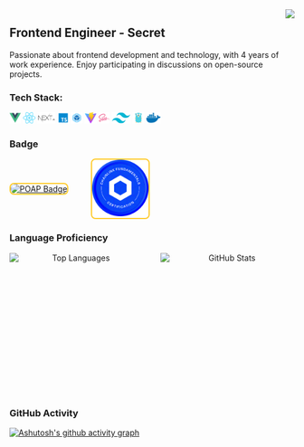 <img align="right" src="https://count.getloli.com/get/@:Minori-ty?theme=rule34">

## Frontend Engineer - Secret

Passionate about frontend development and technology, with 4 years of work experience. Enjoy participating in discussions on open-source projects.

### **Tech Stack:**

<a href="https://v3.cn.vuejs.org"><code><img height="20" src="./images/vue.png" alt="Vue.js"></code></a>
<a href="https://reactjs.org/"><code><img height="20" src="./images/react.svg" alt="React"></code></a>
<a href="https://nextjs.org/"><code><img height="20" src="./images/next.png" alt="Next.js"></code></a>
<a href="https://www.tslang.cn/index.html"><code><img height="20" src="./images/typescript.png" alt="TypeScript"></code></a>
<a href="https://webpack.js.org/"><code><img height="20" src="./images/webpack.svg" alt="Webpack"></code></a>
<a href="https://cn.vitejs.dev"><code><img height="20" src="./images/vite.png" alt="Vite"></code></a>
<a href="https://sass-lang.com"><code><img height="20" src="./images/sass2.png" alt="Sass"></code></a>
<a href="https://tailwindcss.com"><code><img height="20" src="./images/tailwindcss.png" alt="Tailwind CSS"></code></a>
<a href="https://go.dev/"><code><img height="20" src="./images/golang.png" alt="Go"></code></a>
<a href="https://www.docker.com"><code><img height="20" src="./images/docker.png" alt="Docker"></code></a>

### Badge
<div style="display: flex; flex-direction: row; align-items: center; gap: 40px; text-align: center; min-width: 250px;">
  <a href="https://collectors.poap.xyz/scan/0x88d6fa78b18624A189140d5E8B131F639CeF3Fb2" style="border: 2px solid #ffca28; border-radius: 8px; overflow: hidden; display: inline-block;">
    <img src="https://assets.poap.xyz/7f8e4878-9ef9-4cd5-abdc-4147ba6e2094.gif" alt="POAP Badge" width="100" style="border-radius: 8px;">
  </a>
  
  <a href="https://www.credly.com/earner/earned/badge/f17024c1-42bf-48c2-a17e-18bea1df8895" style="border: 2px solid #ffca28; border-radius: 8px; overflow: hidden; display: inline-block;">
    <img height="100" src="./images/chainlink-fundamentals-certification.png" alt="Chainlink.js" style="border-radius: 8px;">
  </a>
</div>



### Language Proficiency
<div style="display: flex; justify-content: center; align-items: center; gap: 30px; text-align: center;">
    <img src="https://github-readme-stats.vercel.app/api/top-langs/?username=Secret1007&show_icons=true&theme=dark" alt="Top Languages" style="height: 250px; width: 400px;" />
    <img src="https://github-readme-stats.vercel.app/api?username=Secret1007&show_icons=true&theme=dark" alt="GitHub Stats" style="height: 250px; width: 400px;" />
</div>

### GitHub Activity
[![Ashutosh's github activity graph](https://github-readme-activity-graph.vercel.app/graph?username=Secret1007&theme=react)](https://github.com/ashutosh00710/github-readme-activity-graph)
